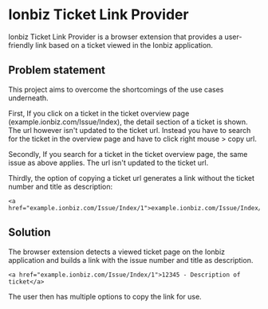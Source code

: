 # Ionbiz Ticket Link Provider

Ionbiz Ticket Link Provider is a browser extension that provides a user-friendly link based on a ticket viewed in the Ionbiz application.

## Problem statement

This project aims to overcome the shortcomings of the use cases underneath.

First, If you click on a ticket in the ticket overview page (example.ionbiz.com/Issue/Index), the detail section of a ticket is shown.
The url however isn't updated to the ticket url.
Instead you have to search for the ticket in the overview page and have to click right mouse > copy url.

Secondly, If you search for a ticket in the ticket overview page, the same issue as above applies. The url isn't updated to the ticket url.

Thirdly, the option of copying a ticket url generates a link without the ticket number and title as description:
```
<a href="example.ionbiz.com/Issue/Index/1">example.ionbiz.com/Issue/Index/1</a>
```

## Solution

The browser extension detects a viewed ticket page on the Ionbiz application and builds a link with the issue number and title as description.

```
<a href="example.ionbiz.com/Issue/Index/1">12345 - Description of ticket</a>
```

The user then has multiple options to copy the link for use.